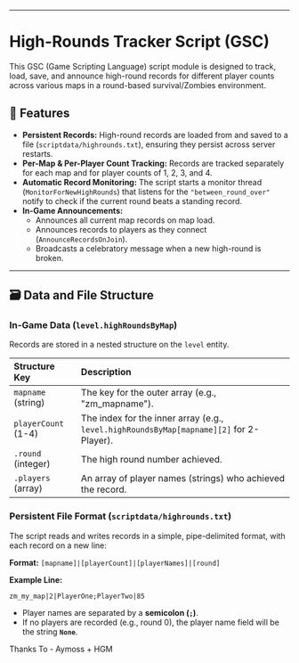 

-----

# High-Rounds Tracker Script (GSC)

This GSC (Game Scripting Language) script module is designed to track, load, save, and announce high-round records for different player counts across various maps in a round-based survival/Zombies environment.

## 🌟 Features

  * **Persistent Records:** High-round records are loaded from and saved to a file (`scriptdata/highrounds.txt`), ensuring they persist across server restarts.
  * **Per-Map & Per-Player Count Tracking:** Records are tracked separately for each map and for player counts of 1, 2, 3, and 4.
  * **Automatic Record Monitoring:** The script starts a monitor thread (`MonitorForNewHighRounds`) that listens for the `"between_round_over"` notify to check if the current round beats a standing record.
  * **In-Game Announcements:**
      * Announces all current map records on map load.
      * Announces records to players as they connect (`AnnounceRecordsOnJoin`).
      * Broadcasts a celebratory message when a new high-round is broken.

-----


## 🗃️ Data and File Structure

### In-Game Data (`level.highRoundsByMap`)

Records are stored in a nested structure on the `level` entity.

| Structure Key | Description |
| :--- | :--- |
| `mapname` (string) | The key for the outer array (e.g., "zm\_mapname"). |
| `playerCount` (1-4) | The index for the inner array (e.g., `level.highRoundsByMap[mapname][2]` for 2-Player). |
| `.round` (integer) | The high round number achieved. |
| `.players` (array) | An array of player names (strings) who achieved the record. |

### Persistent File Format (`scriptdata/highrounds.txt`)

The script reads and writes records in a simple, pipe-delimited format, with each record on a new line:

**Format:**
`[mapname]|[playerCount]|[playerNames]|[round]`

**Example Line:**

```
zm_my_map|2|PlayerOne;PlayerTwo|85
```

  * Player names are separated by a **semicolon (`;`)**.
  * If no players are recorded (e.g., round 0), the player name field will be the string **`None`**.


Thanks To - Aymoss + HGM







